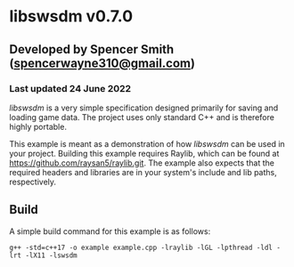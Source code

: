 # libswsdm v0.7.0
## Developed by Spencer Smith (spencerwayne310@gmail.com)
### Last updated 24 June 2022

*libswsdm* is a very simple specification designed primarily for saving and loading game data. The project uses only standard C++ and is therefore highly portable. 

This example is meant as a demonstration of how *libswsdm* can be used in your project. Building this example requires Raylib, which can be found at https://github.com/raysan5/raylib.git. The example also expects that the required headers and libraries are in your system's include and lib paths, respectively.

## Build

A simple build command for this example is as follows:

`g++ -std=c++17 -o example example.cpp -lraylib -lGL -lpthread -ldl -lrt -lX11 -lswsdm`
